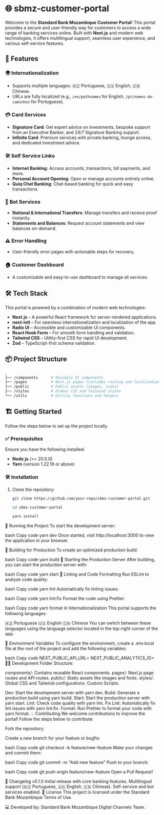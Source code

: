 # 🌐 sbmz-customer-portal

Welcome to the **Standard Bank Mozambique Customer Portal**! This portal provides a secure and user-friendly way for customers to access a wide range of banking services online. Built with **Next.js** and modern web technologies, it offers multilingual support, seamless user experience, and various self-service features.

## 🚀 Features

### 🌍 **Internationalization**
- Supports multiple languages: 🇲🇿 Portuguese, 🇺🇸 English, 🇨🇳 Chinese.
- URLs are fully localized (e.g., `/en/pathnames` for English, `/pt/nomes-de-caminhos` for Portuguese).

### 💳 **Card Services**
- **Signature Card**: Get expert advice on investments, bespoke support from an Executive Banker, and 24/7 Signature Banking support.
- **Infinite Card**: Premium services with private banking, lounge access, and dedicated investment advice.

### 🛠️ **Self Service Links**
- **Internet Banking**: Access accounts, transactions, bill payments, and more.
- **Personal Account Opening**: Open or manage accounts entirely online.
- **Quiq Chat Banking**: Chat-based banking for quick and easy transactions.

### 🤖 **Bot Services**
- **National & International Transfers**: Manage transfers and receive proof instantly.
- **Statements and Balances**: Request account statements and view balances on-demand.
  
### ⚠️ **Error Handling**
- User-friendly error pages with actionable steps for recovery.

### 🏠 **Customer Dashboard**
- A customizable and easy-to-use dashboard to manage all services.

## 🛠️ **Tech Stack**

This portal is powered by a combination of modern web technologies:

- **Next.js** – A powerful React framework for server-rendered applications.
- **next-intl** – For seamless internationalization and localization of the app.
- **Radix UI** – Accessible and customizable UI components.
- **React Hook Form** – For smooth form handling and validation.
- **Tailwind CSS** – Utility-first CSS for rapid UI development.
- **Zod** – TypeScript-first schema validation.

## 📦 **Project Structure**

```bash
.
├── /components      # Reusable UI components
├── /pages           # Next.js pages (includes routing and localization)
├── /public          # Public assets (images, icons)
├── /styles          # Global CSS and Tailwind styles
└── /utils           # Utility functions and helpers
```
 

## 🏗️ Getting Started

Follow the steps below to set up the project locally.

### ✅ Prerequisites

Ensure you have the following installed:

- **Node.js** (>= 20.0.0)
- **Yarn** (version 1.22.19 or above)

### 🛠️ Installation

1. Clone the repository:

   ```bash
   git clone https://github.com/your-repo/sbmz-customer-portal.git

   cd sbmz-customer-portal

   yarn install


🚀 Running the Project
To start the development server:

bash
Copy code
yarn dev
Once started, visit http://localhost:3000 to view the application in your browser.

🔨 Building for Production
To create an optimized production build:

bash
Copy code
yarn build
🎯 Starting the Production Server
After building, you can start the production server with:

bash
Copy code
yarn start
🧹 Linting and Code Formatting
Run ESLint to analyze code quality:

bash
Copy code
yarn lint
Automatically fix linting issues:

bash
Copy code
yarn lint:fix
Format the code using Prettier:

bash
Copy code
yarn format
🌐 Internationalization
This portal supports the following languages:

🇲🇿 Portuguese
🇺🇸 English
🇨🇳 Chinese
You can switch between these languages using the language selector located in the top-right corner of the app.

🔧 Environment Variables
To configure the environment, create a .env.local file at the root of the project and add the following variables:

bash
Copy code
NEXT_PUBLIC_API_URL=<Your API URL>
NEXT_PUBLIC_ANALYTICS_ID=<Your Analytics ID>
🧑‍💻 Development
Folder Structure:

components/: Contains reusable React components.
pages/: Next.js page routes and API routes.
public/: Static assets like images and fonts.
styles/: Global CSS and Tailwind configurations.
Custom Scripts:

Dev: Start the development server with yarn dev.
Build: Generate a production build using yarn build.
Start: Start the production server with yarn start.
Lint: Check code quality with yarn lint.
Fix Lint: Automatically fix lint issues with yarn lint:fix.
Format: Run Prettier to format your code with yarn format.
💡 Contributing
We welcome contributions to improve the portal! Follow the steps below to contribute:

Fork the repository.

Create a new branch for your feature or bugfix:

bash
Copy code
git checkout -b feature/new-feature
Make your changes and commit them:

bash
Copy code
git commit -m "Add new feature"
Push to your branch:

bash
Copy code
git push origin feature/new-feature
Open a Pull Request!

📝 Changelog
v0.1.0
Initial release with core banking features.
Multilingual support (🇲🇿 Portuguese, 🇺🇸 English, 🇨🇳 Chinese).
Self-service and bot services enabled.
📄 License
This project is licensed under the Standard Bank Mozambique Terms of Use.

💻 Developed by: Standard Bank Mozambique Digital Channels Team.




